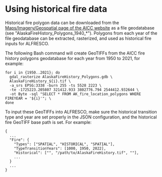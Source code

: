 # Using historical fire data

Historical fire polygon data can be downloaded from the [Maps/Imagery/Geospatial page of the AICC website](https://fire.ak.blm.gov/predsvcs/maps.php) as a file geodatabase (see "AlaskaFireHistory_Polygons_1940_*"). Polygons from each year of the file geodatabase can be extracted, rasterized, and used as historical fire inputs for ALFRESCO.

The following Bash command will create GeoTIFFs from the AICC fire history polygons geodatabase for each year from 1950 to 2021, for example:

```
for i in {1950..2021}; do
  gdal_rasterize AlaskaFireHistory_Polygons.gdb \
  AlaskaFireHistory_${i}.tif \
  -a_srs EPSG:3338 -burn 255 -ts 5528 2223 \
  -te -1725223.205807 321412.933 3802776.794 2544412.932644 \
  -ot Byte -sql "SELECT * FROM AK_fire_location_polygons WHERE FIREYEAR = '${i}'"; \
done
```

To input these GeoTIFFs into ALFRESCO, make sure the historical transition type and year are set properly in the JSON configuration, and the historical fire GeoTIFF base path is set. For example:

```
{
  ...
  "Fire": {
    "Types": ["SPATIAL", "HISTORICAL", "SPATIAL"],
    "TypeTransitionYears": [1000, 1950, 2022],
    "Historical": ["", "/path/to/AlaskaFireHistory.tif", ""],
    ...
  }
  ...
}
```